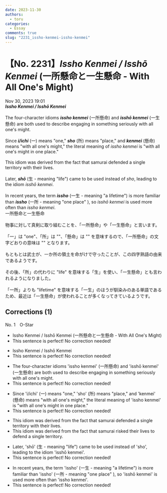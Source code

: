 ```yaml
---
date: 2023-11-30
authors:
  - toru
categories:
  - Essay
comments: true
slug: "2231_issho-kenmei-issho-kenmei"
---
```


# 【No. 2231】<strong><em>Issho Kenmei / Isshō Kenmei</strong></em> (一所懸命と一生懸命 - With All One's Might)
<div class="date">Nov 30, 2023 19:01</div>
<div id="post"><div id="body_show_ori">
<strong><em>Issho Kenmei / Isshō Kenmei</strong></em><br/><br/>The four-character idioms <strong><em>issho kenmei</em></strong> (一所懸命) and <strong><em>isshō kenmei</em></strong> (一生懸命) are both used to describe engaging in something seriously with all one's might.<br/><br/>Since <strong><em>i/ichi</em></strong> (一) means "one," <strong><em>sho</em></strong> (所) means "place," and <strong><em>kenmei</em></strong> (懸命) means "with all one's might," the literal meaning of <em>issho kenmei</em> is "with all one's might in one place."<br/><br/>This idiom was derived from the fact that samurai defended a single territory with their lives.<br/><br/>Later, <strong><em>shō</em></strong> (生 - meaning "life") came to be used instead of <em>sho</em>, leading to the idiom <em>isshō kenmei</em>.<br/><br/>In recent years, the term <strong><em>issho</em></strong> (一生 - meaning "a lifetime") is more familiar than <strong><em>issho</em></strong> (一所 - meaning "one place" ), so <em>isshō kenmei</em> is used more often than <em>issho kenmei</em>.
</div></div>

<!-- more -->

<div id="post_ja"><div id="body_show_mo">
一所懸命と一生懸命<br/><br/>物事に対して真剣に取り組むことを、「一所懸命」や「一生懸命」と言います。<br/><br/>「一」は "one"、「所」は ""、「懸命」は "" を意味するので、「一所懸命」の文字どおりの意味は "" となります。<br/><br/>もともとは武士が、一か所の領土を命がけで守ったことが、この四字熟語の由来であるようです。<br/><br/>その後、「所」の代わりに "life" を意味する「生」を使い、「一生懸命」とも言われるようになりました。<br/><br/>「一所」よりも "lifetime" を意味する「一生」のほうが馴染みのある単語であるため、最近は「一生懸命」が使われることが多くなってきているようです。
</div></div>

## Corrections (1)
<div id="block"><div class="first_name"> No. 1　<span class="just_name">O-Star</span></div><div id="block2">
<ul class="correction_field">
<li class="incorrect">Issho Kenmei / Isshō Kenmei (一所懸命と一生懸命 - With All One's Might)</li>
<li class="corrected perfect">This sentence is perfect! No correction needed!</li>
</ul>
<ul class="correction_field">
<li class="incorrect">Issho Kenmei / Isshō Kenmei</li>
<li class="corrected perfect">This sentence is perfect! No correction needed!</li>
</ul>
<ul class="correction_field">
<li class="incorrect">The four-character idioms 'issho kenmei' (一所懸命) and 'isshō kenmei' (一生懸命) are both used to describe engaging in something seriously with all one's might.</li>
<li class="corrected perfect">This sentence is perfect! No correction needed!</li>
</ul>
<ul class="correction_field">
<li class="incorrect">Since 'i/ichi' (一) means "one," 'sho' (所) means "place," and 'kenmei' (懸命) means "with all one's might," the literal meaning of 'issho kenmei' is "with all one's might in one place."</li>
<li class="corrected perfect">This sentence is perfect! No correction needed!</li>
</ul>
<ul class="correction_field">
<li class="incorrect">This idiom was derived from the fact that samurai defended a single territory with their lives.</li>
<li class="corrected correct">
This idiom was derived from the fact that samurai<span class="f_bold"> risked their lives to defend a single territory.</span>
</li>
</ul>
<ul class="correction_field">
<li class="incorrect">Later, 'shō' (生 - meaning "life") came to be used instead of 'sho', leading to the idiom 'isshō kenmei'.</li>
<li class="corrected perfect">This sentence is perfect! No correction needed!</li>
</ul>
<ul class="correction_field">
<li class="incorrect">In recent years, the term 'issho' (一生 - meaning "a lifetime") is more familiar than 'issho' (一所 - meaning "one place" ), so 'isshō kenmei' is used more often than 'issho kenmei'.</li>
<li class="corrected perfect">This sentence is perfect! No correction needed!</li>
</ul>
</div></div>
